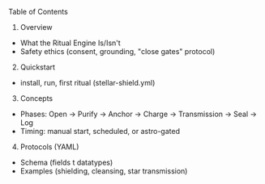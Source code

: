 Table of Contents

1. Overview
- What the Ritual Engine Is/Isn't
- Safety ethics (consent, grounding, "close gates" protocol)

2. Quickstart
- install, run, first ritual (stellar-shield.yml)

3. Concepts
- Phases: Open → Purify → Anchor → Charge → Transmission → Seal → Log
- Timing: manual start, scheduled, or astro-gated

4. Protocols (YAML)
- Schema (fields t datatypes)
- Examples (shielding, cleansing, star transmission)